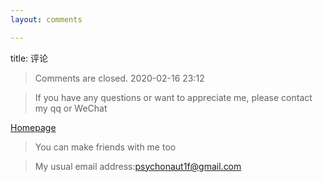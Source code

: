 ```yaml
---
layout: comments

---
```

title: 评论
>Comments are closed. 2020-02-16  23:12

>If you have any questions or want to appreciate me, please contact my qq or WeChat

[Homepage](https://fengwei2002.github.io/)

>You can make friends with me too

>My usual email address:psychonaut1f@gmail.com